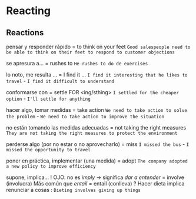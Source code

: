 # Reacting

## Reactions

pensar y responder rápido = to think on your feet `Good salespeople need to be able to think on their feet to respond to customer objections`

se apresura a...
    = rushes to `He rushes to do de exercises`

lo noto, me resulta ...
    = I find it ... `I find it interesting that he likes to travel` - `I find it difficult to understand`

conformarse con
    = settle FOR <ing/sthing> `I settled for the cheaper option` - `I'll settle for anything`

hacer algo, tomar medidas
    = take action `We need to take action to solve the problem` - `We need to take action to improve the situation`

no están tomando las medidas adecuadas = not taking the right measures `They are not taking the right measures to protect the environment`

perderse algo (por no estar o no aprovecharlo)
    = miss `I missed the bus` - `I missed the opportunity to travel`

poner en práctica, implementar (una medida)
= adopt `The company adopted a new policy to improve efficiency`

supone, implica...
    ! OJO: no es _imply_ -> significa _dar a entender_
    = involve (involucra) Más común que _entail_
    = entail (conlleva)
    ? Hacer dieta implica renunciar a cosas : `Dieting involves giving up things`
